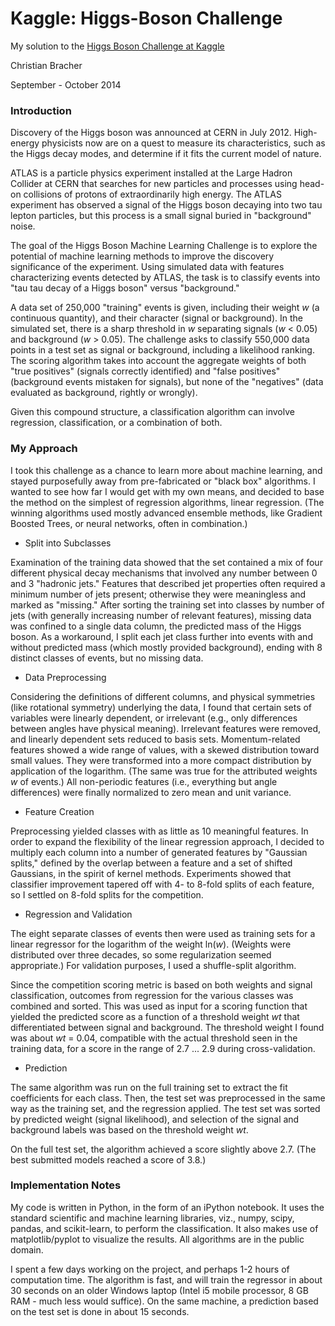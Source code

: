 Kaggle: Higgs-Boson Challenge
=============================

My solution to the [Higgs Boson Challenge at Kaggle](https://www.kaggle.com/c/higgs-boson)

Christian Bracher

September - October 2014

### Introduction

Discovery of the Higgs boson was announced at CERN in July 2012.  High-energy physicists now are on a quest to measure its characteristics, such as the Higgs decay modes, and determine if it fits the current model of nature.

ATLAS is a particle physics experiment installed at the Large Hadron Collider at CERN that searches for new particles and processes using head-on collisions of protons of extraordinarily high energy. The ATLAS experiment has observed a signal of the Higgs boson decaying into two tau lepton particles, but this process is a small signal buried in "background" noise. 

The goal of the Higgs Boson Machine Learning Challenge is to explore the potential of machine learning methods to improve the discovery significance of the experiment.  Using simulated data with features characterizing events detected by ATLAS, the task is to classify events into "tau tau decay of a Higgs boson" versus "background."

A data set of 250,000 "training" events is given, including their weight *w* (a continuous quantity), and their character (signal or background).  In the simulated set, there is a sharp threshold in *w* separating signals (*w* < 0.05) and background (*w* > 0.05).  The challenge asks to classify 550,000 data points in a test set as signal or background, including a likelihood ranking.  The scoring algorithm takes into account the aggregate weights of both "true positives" (signals correctly identified) and "false positives" (background events mistaken for signals), but none of the "negatives" (data evaluated as background, rightly or wrongly).

Given this compound structure, a classification algorithm can involve regression, classification, or a combination of both.

### My Approach

I took this challenge as a chance to learn more about machine learning, and stayed purposefully away from pre-fabricated or "black box" algorithms.  I wanted to see how far I would get with my own means, and decided to base the method on the simplest of regression algorithms, linear regression.  (The winning algorithms used mostly advanced ensemble methods, like Gradient Boosted Trees, or neural networks, often in combination.)

* Split into Subclasses

Examination of the training data showed that the set contained a mix of four different physical decay mechanisms that involved any number between 0 and 3 "hadronic jets."  Features that described jet properties often required a minimum number of jets present; otherwise they were meaningless and marked as "missing."  After sorting the training set into classes by number of jets (with generally increasing number of relevant features), missing data was confined to a single data column, the predicted mass of the Higgs boson.  As a workaround, I split each jet class further into events with and without predicted mass (which mostly provided background), ending with 8 distinct classes of events, but no missing data.

* Data Preprocessing

Considering the definitions of different columns, and physical symmetries (like rotational symmetry) underlying the data, I found that certain sets of variables were linearly dependent, or irrelevant (e.g., only differences between angles have physical meaning).  Irrelevant features were removed, and linearly dependent sets reduced to basis sets.  Momentum-related features showed a wide range of values, with a skewed distribution toward small values.  They were transformed into a more compact distribution by application of the logarithm.  (The same was true for the attributed weights *w* of events.)  All non-periodic features (i.e., everything but angle differences) were finally normalized to zero mean and unit variance.

* Feature Creation

Preprocessing yielded classes with as little as 10 meaningful features.  In order to expand the flexibility of the linear regression approach, I decided to multiply each column into a number of generated features by "Gaussian splits," defined by the overlap between a feature and a set of shifted Gaussians, in the spirit of kernel methods.  Experiments showed that classifier improvement tapered off with 4- to 8-fold splits of each feature, so I settled on 8-fold splits for the competition.

* Regression and Validation

The eight separate classes of events then were used as training sets for a linear regressor for the logarithm of the weight ln(*w*).  (Weights were distributed over three decades, so some regularization seemed appropriate.)  For validation purposes, I used a shuffle-split algorithm.

Since the competition scoring metric is based on both weights and signal classification, outcomes from regression for the various classes was combined and sorted.  This was used as input for a scoring function that yielded the predicted score as a function of a threshold weight *wt* that differentiated between signal and background.  The threshold weight I found was about *wt* = 0.04, compatible with the actual threshold seen in the training data, for a score in the range of 2.7 ... 2.9 during cross-validation.

* Prediction

The same algorithm was run on the full training set to extract the fit coefficients for each class.  Then, the test set was preprocessed in the same way as the training set, and the regression applied.  The test set was sorted by predicted weight (signal likelihood), and selection of the signal and background labels was based on the threshold weight *wt*.

On the full test set, the algorithm achieved a score slightly above 2.7.  (The best submitted models reached a score of 3.8.)

### Implementation Notes

My code is written in Python, in the form of an iPython notebook.  It uses the standard scientific and machine learning libraries, viz., numpy, scipy, pandas, and scikit-learn, to perform the classification.  It also makes use of matplotlib/pyplot to visualize the results.  All algorithms are in the public domain.

I spent a few days working on the project, and perhaps 1-2 hours of computation time.  The algorithm is fast, and will train the regressor in about 30 seconds on an older Windows laptop (Intel i5 mobile processor, 8 GB RAM - much less would suffice).  On the same machine, a prediction based on the test set is done in about 15 seconds. 
